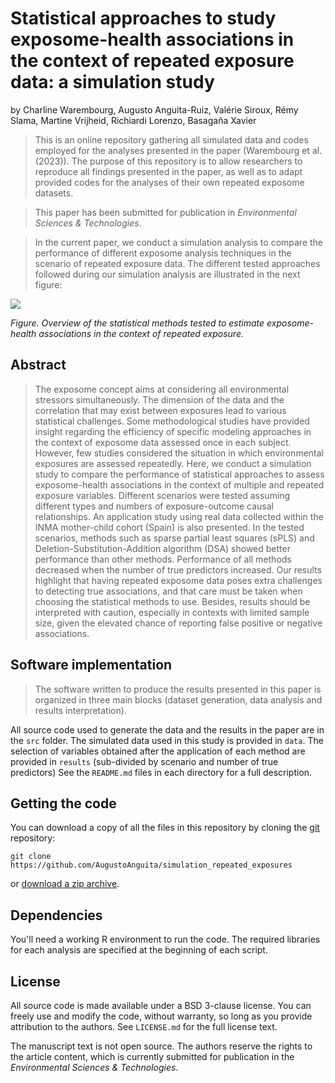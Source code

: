 
# Statistical approaches to study exposome-health associations in the context of repeated exposure data: a simulation study

by
Charline Warembourg,
Augusto Anguita-Ruiz,
Valérie Siroux,
Rémy Slama,
Martine Vrijheid,
Richiardi Lorenzo,
Basagaña Xavier

> This is an online repository gathering all simulated data and codes employed for the analyses presented in the paper (Warembourg et al. (2023)).
> The purpose of this repository is to allow researchers to reproduce all findings presented in the paper, as well as to adapt provided codes for the
> analyses of their own repeated exposome datasets.

> This paper has been submitted for publication in *Environmental Sciences & Technologies*.

> In the current paper, we conduct a simulation analysis to compare the performance of different exposome analysis techniques in the scenario 
> of repeated exposure data. The different tested approaches followed during our simulation analysis are illustrated in the next figure:

![](scr/image/overview_methods.png)

*Figure. Overview of the statistical methods tested to estimate exposome-health associations in the context of repeated exposure.*


## Abstract

> The exposome concept aims at considering all environmental stressors simultaneously. The dimension of the data and the correlation that may exist between exposures lead to various statistical challenges. Some methodological studies have provided insight regarding the efficiency of specific modeling approaches in the context of exposome data assessed once in each subject. However, few studies considered the situation in which environmental exposures are assessed repeatedly. Here, we conduct a simulation study to compare the performance of statistical approaches to assess exposome-health associations in the context of multiple and repeated exposure variables. Different scenarios were tested assuming different types and numbers of exposure-outcome causal relationships. An application study using real data collected within the INMA mother-child cohort (Spain) is also presented. In the tested scenarios, methods such as sparse partial least squares (sPLS) and Deletion-Substitution-Addition algorithm (DSA) showed better performance than other methods. Performance of all methods decreased when the number of true predictors increased. Our results highlight that having repeated exposome data poses extra challenges to detecting true associations, and that care must be taken when choosing the statistical methods to use. Besides, results should be interpreted with caution, especially in contexts with limited sample size, given the elevated chance of reporting false positive or negative associations. 

## Software implementation

> The software written to produce the results presented in this paper is organized in three main blocks (dataset generation, data analysis and results interpretation).

All source code used to generate the data and the results in the paper are in
the `src` folder.
The simulated data used in this study is provided in `data`.
The selection of variables obtained after the application of each method are provided in `results` (sub-divided by scenario and number of true predictors)
See the `README.md` files in each directory for a full description.


## Getting the code

You can download a copy of all the files in this repository by cloning the
[git](https://git-scm.com/) repository:

    git clone https://github.com/AugustoAnguita/simulation_repeated_exposures

or [download a zip archive](https://github.com/AugustoAnguita/simulation_repeated_exposures/archive/refs/heads/main.zip).


## Dependencies

You'll need a working R environment to run the code.
The required libraries for each analysis are specified at the beginning of each script.


## License

All source code is made available under a BSD 3-clause license. You can freely
use and modify the code, without warranty, so long as you provide attribution
to the authors. See `LICENSE.md` for the full license text.

The manuscript text is not open source. The authors reserve the rights to the
article content, which is currently submitted for publication in the
*Environmental Sciences & Technologies*.




